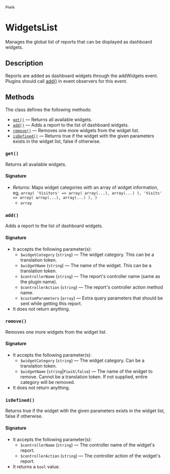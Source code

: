 <small>Piwik</small>

WidgetsList
===========

Manages the global list of reports that can be displayed as dashboard widgets.

Description
-----------

Reports are added as dashboard widgets through the addWidgets
event. Plugins should call [add()](/api-reference/Piwik/WidgetsList#add) in event observers for this event.

Methods
-------

The class defines the following methods:

- [`get()`](#get) &mdash; Returns all available widgets.
- [`add()`](#add) &mdash; Adds a report to the list of dashboard widgets.
- [`remove()`](#remove) &mdash; Removes one more widgets from the widget list.
- [`isDefined()`](#isdefined) &mdash; Returns true if the widget with the given parameters exists in the widget list, false if otherwise.

<a name="get" id="get"></a>
<a name="get" id="get"></a>
### `get()`

Returns all available widgets.

#### Signature

- _Returns:_ Maps widget categories with an array of widget information, eg, ``` array( 'Visitors' => array( array(...), array(...) ), 'Visits' => array( array(...), array(...) ), ) ```
    - `array`

<a name="add" id="add"></a>
<a name="add" id="add"></a>
### `add()`

Adds a report to the list of dashboard widgets.

#### Signature

- It accepts the following parameter(s):
    - `$widgetCategory` (`string`) &mdash; The widget category. This can be a translation token.
    - `$widgetName` (`string`) &mdash; The name of the widget. This can be a translation token.
    - `$controllerName` (`string`) &mdash; The report's controller name (same as the plugin name).
    - `$controllerAction` (`string`) &mdash; The report's controller action method name.
    - `$customParameters` (`array`) &mdash; Extra query parameters that should be sent while getting this report.
- It does not return anything.

<a name="remove" id="remove"></a>
<a name="remove" id="remove"></a>
### `remove()`

Removes one more widgets from the widget list.

#### Signature

- It accepts the following parameter(s):
    - `$widgetCategory` (`string`) &mdash; The widget category. Can be a translation token.
    - `$widgetName` (`string`|`Piwik\false`) &mdash; The name of the widget to remove. Cannot be a translation token. If not supplied, entire category will be removed.
- It does not return anything.

<a name="isdefined" id="isdefined"></a>
<a name="isDefined" id="isDefined"></a>
### `isDefined()`

Returns true if the widget with the given parameters exists in the widget list, false if otherwise.

#### Signature

- It accepts the following parameter(s):
    - `$controllerName` (`string`) &mdash; The controller name of the widget's report.
    - `$controllerAction` (`string`) &mdash; The controller action of the widget's report.
- It returns a `bool` value.

